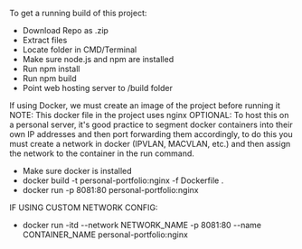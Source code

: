 To get a running build of this project:

- Download Repo as .zip
- Extract files
- Locate folder in CMD/Terminal
- Make sure node.js and npm are installed
- Run npm install
- Run npm build
- Point web hosting server to /build folder

If using Docker, we must create an image of the project before running it
NOTE: This docker file in the project uses nginx
OPTIONAL: To host this on a personal server, it's good practice to segment docker containers into their own IP addresses and then port forwarding them accordingly, to do this you must create a network in docker (IPVLAN, MACVLAN, etc.) and then assign the network to the container in the run command.

- Make sure docker is installed
- docker build -t personal-portfolio:nginx -f Dockerfile .
- docker run -p 8081:80 personal-portfolio:nginx

IF USING CUSTOM NETWORK CONFIG:
- docker run -itd --network NETWORK_NAME -p 8081:80 --name CONTAINER_NAME personal-portfolio:nginx
